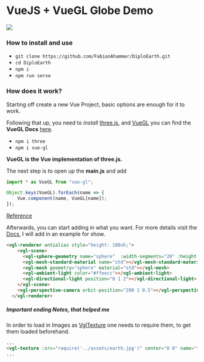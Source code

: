 # VueJS + VueGL Globe Demo
![](https://s5.gifyu.com/images/ezgif.com-crope2161126fc9d94ca.gif)
### How to install and use
- `git clone https://github.com/FabianAhammer/DiploEarth.git`
- `cd DiploEarth`
- `npm i`
- `npm run serve`


### How does it work?
Starting off create a new Vue Project, basic options are enough for it to work.

Following that up, you need to *install* [three.js](https://www.npmjs.com/package/three), and [VueGL](https://www.npmjs.com/package/vue-gl) you can find the **VueGL Docs** [here](https://vue-gl.github.io/vue-gl/).

- `npm i three`
- `npm i vue-gl`

**VueGL is the Vue implementation of three.js.**

The next step is to open up the **main.js** and add

```javascript
import * as VueGL from "vue-gl";

Object.keys(VueGL).forEach(name => {
    Vue.component(name, VueGL[name]);
});
```
[Reference](https://github.com/FabianAhammer/DiploEarth/blob/master/src/main.js)

Afterwards, you can start adding in what you want.
For more details visit the [Docs](https://vue-gl.github.io/vue-gl/), 
I will add in an example for show.
```html
<vgl-renderer antialias style="height: 100vh;">
    <vgl-scene>
      <vgl-sphere-geometry name="sphere"  :width-segments="20" :height-segments="20"></vgl-sphere-geometry>
      <vgl-mesh-standard-material name="std"></vgl-mesh-standard-material>
      <vgl-mesh geometry="sphere" material="std"></vgl-mesh>
      <vgl-ambient-light color="#ffeecc"></vgl-ambient-light>
      <vgl-directional-light position="0 1 2"></vgl-directional-light>
    </vgl-scene>
    <vgl-perspective-camera orbit-position="200 1 0.5"></vgl-perspective-camera>
  </vgl-renderer>
```

##### Important ending Notes, that helped me

In order to load in Images as [VglTexture](https://vue-gl.github.io/vue-gl/components/textures/vgl-texture.html#content-wrapper) one needs to require them, to get them loaded beforehand.

```html
...
<vgl-texture :src="require('../assets/earth.jpg')" center="0 0" name="texture"></vgl-texture>
...
```
